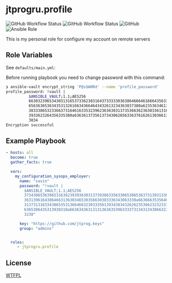 # jtprogru.profile

![GitHub Workflow Status](https://img.shields.io/github/workflow/status/jtprogru/ansible-role-profile/CI?label=CI) ![GitHub Workflow Status](https://img.shields.io/github/workflow/status/jtprogru/ansible-role-profile/Release?label=Release) ![GitHub](https://img.shields.io/github/license/jtprogru/ansible-role-profile) ![Ansible Role](https://img.shields.io/ansible/role/52416)

This is my personal role for configure my account on remote servers

## Role Variables

See `defaults/main.yml`:

Before running playbook you need to change password with this command:

```bash
❯ ansible-vault encrypt_string 'P@s$W0Rd' --name 'profile_password'
profile_password: !vault |
          $ANSIBLE_VAULT;1.1;AES256
          66303239653430313165373362383164373333303638646664616664356330373865333539323566
          6563636536343531326166343664643432613234363837380a623536346136323837623466643364
          38333865323366373164616335323962363630313735366362363033613166616164626239313762
          3933623264356335380a636361373561373430626563363761626130366134353633633739336361
          3834
Encryption successful
```

## Example Playbook

```yaml
- hosts: all
  become: true
  gather_facts: true

  vars:
    my_configuration_sysops_employer:
      name: "savin"
      password: "!vault |
        $ANSIBLE_VAULT;1.1;AES256
        37343065363965316362393936303137393863356330653065363731393133663261343061373639
        3631396164386466313630346530356630383336343063330a663666353564666438383536373433
        31373131633438653531366466323033356139343834326262353662323233356264636133396163
        6365386435313938310a663634363131313636353963333731343134386632316139333038613433
        3238"

      key: "https://github.com/jtprog.keys"
      group: "admins"


  roles:
     - jtprogru.profile
```

## License

[WTFPL](LICENSE.md)
